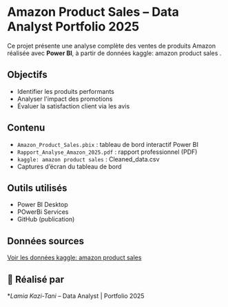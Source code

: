 # Amazon Product Sales – Data Analyst Portfolio 2025

Ce projet présente une analyse complète des ventes de produits Amazon réalisée avec **Power BI**, à partir de données kaggle: amazon product sales .

## Objectifs
- Identifier les produits performants
- Analyser l'impact des promotions
- Évaluer la satisfaction client via les avis

## Contenu
- `Amazon_Product_Sales.pbix` : tableau de bord interactif Power BI
- `Rapport_Analyse_Amazon_2025.pdf` : rapport professionnel (PDF)
- `kaggle: amazon product sales` : Cleaned_data.csv
- Captures d’écran du tableau de bord

##  Outils utilisés
- Power BI Desktop
- POwerBi Services
- GitHub (publication)

## Données sources
[Voir les données kaggle: amazon product sales](https://www.kaggle.com/datasets/kirlosmagdy/amazon-product-sales)

## 👤 Réalisé par
**Lamia Kazi-Tani* – Data Analyst | Portfolio 2025
